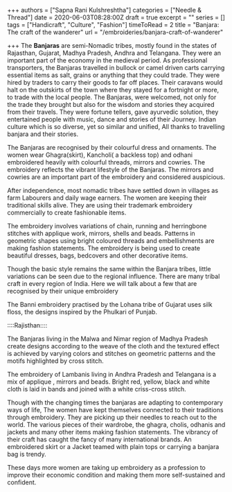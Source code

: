 +++
authors = ["Sapna Rani Kulshreshtha"]
categories = ["Needle & Thread"]
date = 2020-06-03T08:28:00Z
draft = true
excerpt = ""
series = []
tags = ["Handicraft", "Culture", "Fashion"]
timeToRead = 2
title = "Banjara: The craft of the wanderer"
url = "/embroideries/banjara-craft-of-wanderer"

+++
The **Banjaras** are semi-Nomadic tribes, mostly found in the states of Rajasthan, Gujarat, Madhya Pradesh, Andhra and Telangana. They were an important part of the economy in the medieval period. As professional transporters, the Banjaras travelled in bullock or camel driven carts carrying essential items as salt, grains or anything that they could trade. They were hired by traders to carry their goods to far off places. Their caravans would halt on the outskirts of the town where they stayed for a fortnight or more, to trade with the local people. The Banjaras, were welcomed, not only for the trade they brought but also for the wisdom and stories they acquired from their travels. They were fortune tellers, gave ayurvedic solution, they entertained people with music, dance and stories of their Journey. Indian culture which is so diverse, yet so similar and unified, All thanks to travelling banjara and their stories.

The Banjaras are recognised by their colourful dress and ornaments. The women wear Ghagra(skirt), Kancholi( a backless top) and odhani embroidered heavily with colourful threads, mirrors and cowries. The embroidery reflects the vibrant lifestyle of the Banjaras. The mirrors and cowries are an important part of the embroidery and considered auspicious.

After independence, most nomadic tribes have settled down in villages as farm Labourers and daily wage earners. The women are keeping their traditional skills alive. They are using their trademark embroidery commercially to create fashionable items.

The embroidery involves variations of chain, running and herringbone stitches with applique work, mirrors, shells and beads. Patterns in geometric shapes using bright coloured threads and embellishments are making fashion statements. The embroidery is being used to create beautiful dresses, bags, bedcovers and other decorative items.  

Though the basic style remains the same within the Banjara tribes, little variations can be seen due to the regional influence. There are many tribal craft in every region of India. Here we will talk about a few that are recognised by their unique embroidery 

The Banni embroidery practised by the Lohana tribe of Gujarat uses silk floss, the designs inspired by the Phulkari of Punjab.

::::Rajisthan::::

The Banjaras living in the Malwa and Nimar region of Madhya Pradesh create designs according to the weave of the cloth and the textured effect is achieved by varying colors and stitches on geometric patterns and the motifs highlighted by cross stitch.

The embroidery of Lambanis living in Andhra Pradesh and Telangana is a mix of applique , mirrors and beads. Bright red, yellow, black and white cloth is laid in bands and joined with a white criss-cross stitch.

Though with the changing times the banjaras are adapting to contemporary ways of life, The women have kept themselves connected to their traditions through embroidery. They are picking up their needles to reach out to the world. The various pieces of their wardrobe, the ghagra, cholis, odhanis and jackets and many other items making fashion statements. The vibrancy of their craft has caught the fancy of many international brands. An embroidered skirt or a Jacket teamed with plain tops or carrying a banjara bag is trendy.

These days more women are taking up embroidery as a profession to improve their economic condition and making them more self-sustained and confident.